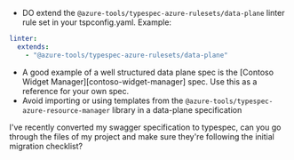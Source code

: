 - DO extend the `@azure-tools/typespec-azure-rulesets/data-plane` linter rule set in your tspconfig.yaml. Example:

```yaml title=tspconfig.yaml
linter:
  extends:
    - "@azure-tools/typespec-azure-rulesets/data-plane"
```

- A good example of a well structured data plane spec is the [Contoso Widget Manager][contoso-widget-manager] spec. Use this as a reference for your own spec.
- Avoid importing or using templates from the `@azure-tools/typespec-azure-resource-manager` library in a data-plane specification

I've recently converted my swagger specification to typespec, can you go through the files of my project and make sure they're following the initial migration checklist?
